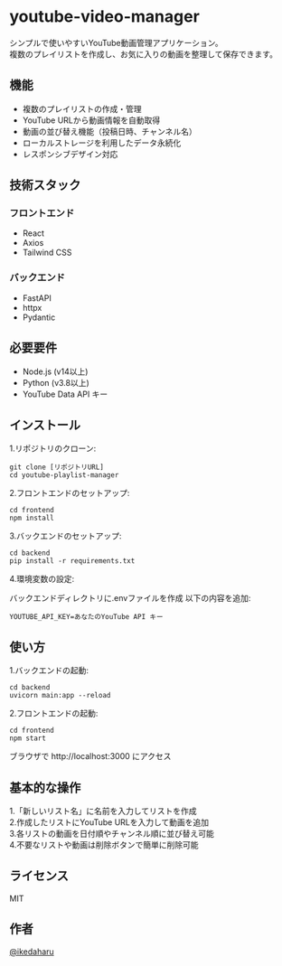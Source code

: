 # youtube-video-manager

シンプルで使いやすいYouTube動画管理アプリケーション。  
複数のプレイリストを作成し、お気に入りの動画を整理して保存できます。

## 機能

- 複数のプレイリストの作成・管理
- YouTube URLから動画情報を自動取得
- 動画の並び替え機能（投稿日時、チャンネル名）
- ローカルストレージを利用したデータ永続化
- レスポンシブデザイン対応

## 技術スタック

### フロントエンド
- React
- Axios
- Tailwind CSS

### バックエンド

- FastAPI
- httpx
- Pydantic

## 必要要件

- Node.js (v14以上)
- Python (v3.8以上)
- YouTube Data API キー

## インストール

1.リポジトリのクローン:
```
git clone [リポジトリURL]
cd youtube-playlist-manager
```

2.フロントエンドのセットアップ:
```
cd frontend
npm install
```

3.バックエンドのセットアップ:
```
cd backend
pip install -r requirements.txt
```

4.環境変数の設定:

バックエンドディレクトリに.envファイルを作成
以下の内容を追加:

```
YOUTUBE_API_KEY=あなたのYouTube API キー
```

## 使い方

1.バックエンドの起動:
```
cd backend
uvicorn main:app --reload

```

2.フロントエンドの起動:
```
cd frontend
npm start
```

ブラウザで http://localhost:3000 にアクセス

## 基本的な操作

1.「新しいリスト名」に名前を入力してリストを作成  
2.作成したリストにYouTube URLを入力して動画を追加  
3.各リストの動画を日付順やチャンネル順に並び替え可能  
4.不要なリストや動画は削除ボタンで簡単に削除可能  

## ライセンス
MIT

## 作者  
[@ikedaharu](https://github.com/ikedaharu)
